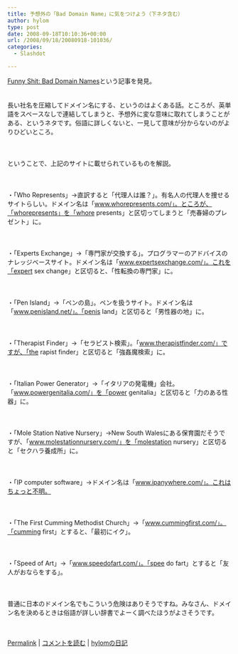 ```yaml
---
title: 予想外の「Bad Domain Name」に気をつけよう（下ネタ含む）
author: hylom
type: post
date: 2008-09-18T10:10:36+00:00
url: /2008/09/18/20080918-101036/
categories:
  - Slashdot

---
```

 [Funny Shit: Bad Domain Names][1]という記事を発見。  
</br>   
長い社名を圧縮してドメイン名にする、というのはよくある話。ところが、英単語をスペースなしで連結してしまうと、予想外に変な意味に取れてしまうことがある、というネタです。俗語に詳しくないと、一見して意味が分からないのがよりひどいところ。</br>  
</br>   
ということで、上記のサイトに載せられているものを解説。</br>  
</br>   
・「Who Represents」→直訳すると「代理人は誰？」。有名人の代理人を捜せるサイトらしい。ドメイン名は「www.whorepresents.com/」。ところが、「whorepresents」を「whore presents」と区切ってしまうと「売春婦のプレゼント」に。</br>  
</br>   
・「Experts Exchange」→「専門家が交換する」。プログラマーのアドバイスのナレッジベースサイト。ドメイン名は「www.expertsexchange.com/」。これを「expert sex change」と区切ると、「性転換の専門家」に。</br>  
</br>   
・「Pen Island」→「ペンの島」。ペンを扱うサイト。ドメイン名は「www.penisland.net/」。「penis land」と区切ると「男性器の地」に。</br>  
</br>   
・「Therapist Finder」→「セラピスト検索」。「www.therapistfinder.com/」ですが、「the rapist finder」と区切ると「強姦魔検索」に。</br>  
</br>   
・「Italian Power Generator」→「イタリアの発電機」会社。「www.powergenitalia.com/」を「power genitalia」と区切ると「力のある性器」に。</br>  
</br>   
・「Mole Station Native Nursery」→New South Walesにある保育園だそうですが、「www.molestationnursery.com/」を「molestation nursery」と区切ると「セクハラ養成所」に。</br>  
</br>   
・「IP computer software」→ドメイン名は「www.ipanywhere.com/」。これはちょっと不明。</br>  
</br>   
・「The First Cumming Methodist Church」→「www.cummingfirst.com/」。「cumming first」とすると、「最初にイク」。</br>  
</br>   
・「Speed of Art」→「www.speedofart.com/」。「spee do fart」とすると「友人がおならをする」。</br>  
</br>   
普通に日本のドメイン名でもこういう危険はありそうですね。みなさん、ドメイン名を決めるときは俗語が詳しい辞書でよーく調べたほうがよさそうです。</br>  
</br> 

   [Permalink][2] |    [コメントを読む][3] |    [hylomの日記][4] 

</br>

 [1]: http://humour.200ok.com.au/bad-domain-names.html
 [2]: http://slashdot.jp/~hylom/journal/452663
 [3]: http://slashdot.jp/~hylom/journal/452663#acomments
 [4]: http://slashdot.jp/~hylom/journal/
